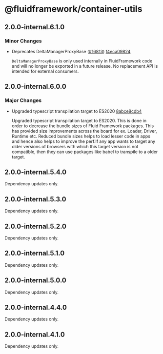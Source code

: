 # @fluidframework/container-utils

## 2.0.0-internal.6.1.0

### Minor Changes

-   Deprecates DeltaManagerProxyBase ([#16813](https://github.com/microsoft/FluidFramework/issues/16813)) [f4eca09824](https://github.com/microsoft/FluidFramework/commits/f4eca098248772a3ff2f408e225d425da47139a1)

    `DeltaManagerProxyBase` is only used internally in FluidFramework code and will no longer be exported in a future release.
    No replacement API is intended for external consumers.

## 2.0.0-internal.6.0.0

### Major Changes

-   Upgraded typescript transpilation target to ES2020 [8abce8cdb4](https://github.com/microsoft/FluidFramework/commits/8abce8cdb4e2832fb6405fb44e393bef03d5648a)

    Upgraded typescript transpilation target to ES2020. This is done in order to decrease the bundle sizes of Fluid Framework packages. This has provided size improvements across the board for ex. Loader, Driver, Runtime etc. Reduced bundle sizes helps to load lesser code in apps and hence also helps to improve the perf.If any app wants to target any older versions of browsers with which this target version is not compatible, then they can use packages like babel to transpile to a older target.

## 2.0.0-internal.5.4.0

Dependency updates only.

## 2.0.0-internal.5.3.0

Dependency updates only.

## 2.0.0-internal.5.2.0

Dependency updates only.

## 2.0.0-internal.5.1.0

Dependency updates only.

## 2.0.0-internal.5.0.0

Dependency updates only.

## 2.0.0-internal.4.4.0

Dependency updates only.

## 2.0.0-internal.4.1.0

Dependency updates only.
